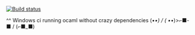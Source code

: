 [![Build status](https://ci.appveyor.com/api/projects/status/udorq69r88582rgt?svg=true)](https://ci.appveyor.com/project/IwanKaramazow/unicode-re)

^^
Windows ci running ocaml without crazy dependencies
(•_•) / ( •_•)>⌐■-■ / (⌐■_■)
